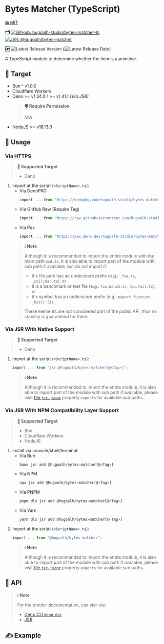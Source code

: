 # Bytes Matcher (TypeScript)

[**⚖️** MIT](./LICENSE.md)

**🗂️**
[![GitHub: hugoalh-studio/bytes-matcher-ts](https://img.shields.io/badge/hugoalh--studio/bytes--matcher--ts-181717?logo=github&logoColor=ffffff&style=flat "GitHub: hugoalh-studio/bytes-matcher-ts")](https://github.com/hugoalh-studio/bytes-matcher-ts)
[![JSR: @hugoalh/bytes-matcher](https://img.shields.io/badge/JSR-@hugoalh/bytes--matcher-F7DF1E?labelColor=F7DF1E&logoColor=000000&style=flat "JSR: @hugoalh/bytes-matcher")](https://jsr.io/@hugoalh/bytes-matcher)

**🆙** ![Latest Release Version](https://img.shields.io/github/release/hugoalh-studio/bytes-matcher-ts?sort=semver&color=2187C0&label=&style=flat "Latest Release Version") (![Latest Release Date](https://img.shields.io/github/release-date/hugoalh-studio/bytes-matcher-ts?color=2187C0&label=&style=flat "Latest Release Date"))

A TypeScript module to determine whether the item is a primitive.

## 🎯 Target

- Bun ^ v1.0.0
- Cloudflare Workers
- Deno >= v1.34.0 / >= v1.41.1 *(Via JSR)*
  > **🛡️ Require Permission**
  >
  > *N/A*
- NodeJS >= v16.13.0

## 🔰 Usage

### Via HTTPS

> **🎯 Supported Target**
>
> - Deno

1. Import at the script (`<ScriptName>.ts`):
    - Via DenoPKG
      ```ts
      import ... from "https://denopkg.com/hugoalh-studio/bytes-matcher-ts[@<Tag>]/mod.ts";
      ```
    - Via GitHub Raw (Require Tag)
      ```ts
      import ... from "https://raw.githubusercontent.com/hugoalh-studio/bytes-matcher-ts/<Tag>/mod.ts";
      ```
    - Via Pax
      ```ts
      import ... from "https://pax.deno.dev/hugoalh-studio/bytes-matcher-ts[@<Tag>]/mod.ts";
      ```
    > **ℹ️ Note**
    >
    > Although it is recommended to import the entire module with the main path `mod.ts`, it is also able to import part of the module with sub path if available, but do not import if:
    >
    > - it's file path has an underscore prefix (e.g.: `_foo.ts`, `_util/bar.ts`), or
    > - it is a benchmark or test file (e.g.: `foo.bench.ts`, `foo.test.ts`), or
    > - it's symbol has an underscore prefix (e.g.: `export function _baz() {}`).
    >
    > These elements are not considered part of the public API, thus no stability is guaranteed for them.

### Via JSR With Native Support

> **🎯 Supported Target**
>
> - Deno

1. Import at the script (`<ScriptName>.ts`):
    ```ts
    import ... from "jsr:@hugoalh/bytes-matcher[@<Tag>]";
    ```
    > **ℹ️ Note**
    >
    > Although it is recommended to import the entire module, it is also able to import part of the module with sub path if available, please visit [file `jsr.jsonc`](./jsr.jsonc) property `exports` for available sub paths.

### Via JSR With NPM Compatibility Layer Support

> **🎯 Supported Target**
>
> - Bun
> - Cloudflare Workers
> - NodeJS

1. Install via console/shell/terminal:
    - Via Bun
      ```sh
      bunx jsr add @hugoalh/bytes-matcher[@<Tag>]
      ```
    - Via NPM
      ```sh
      npx jsr add @hugoalh/bytes-matcher[@<Tag>]
      ```
    - Via PNPM
      ```sh
      pnpm dlx jsr add @hugoalh/bytes-matcher[@<Tag>]
      ```
    - Via Yarn
      ```sh
      yarn dlx jsr add @hugoalh/bytes-matcher[@<Tag>]
      ```
2. Import at the script (`<ScriptName>.ts`):
    ```ts
    import ... from "@hugoalh/bytes-matcher";
    ```
    > **ℹ️ Note**
    >
    > Although it is recommended to import the entire module, it is also able to import part of the module with sub path if available, please visit [file `jsr.jsonc`](./jsr.jsonc) property `exports` for available sub paths.

## 🧩 API

> **ℹ️ Note**
>
> For the prettier documentation, can visit via:
>
> - [Deno CLI `deno doc`](https://deno.land/manual/tools/documentation_generator)
> - [JSR](https://jsr.io/@hugoalh/bytes-matcher)

## ✍️ Example
